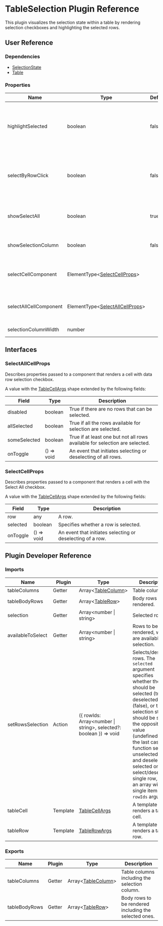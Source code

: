 # TableSelection Plugin Reference

This plugin visualizes the selection state within a table by rendering selection checkboxes and highlighting the selected rows.

## User Reference

### Dependencies

- [SelectionState](selection-state.md)
- [Table](table.md)

### Properties

Name | Type | Default | Description
-----|------|---------|------------
highlightSelected | boolean | false | If true, selected rows are highlighted. Note that the `Table` plugin's `tableRowTemplate` is ignored in this case.
selectByRowClick | boolean | false | If true, a selected row is toggled by click. Note that the `Table` plugin's `tableRowTemplate` is ignored in this case.
showSelectAll | boolean | true | If true, the 'select all' checkbox is rendered inside the heading row.
showSelectionColumn | boolean | false | If true, selection checkboxes are rendered inside each data row.
selectCellComponent | ElementType&lt;[SelectCellProps](#selectcellprops)&gt; | | A component that renders a cell with data row selection checkbox.
selectAllCellComponent | ElementType&lt;[SelectAllCellProps](#selectallcellprops)&gt; | | A component that renders a cell with the Select All checkbox.
selectionColumnWidth | number | | The selection column's width.

## Interfaces

### SelectAllCellProps

Describes properties passed to a component that renders a cell with data row selection checkbox.

A value with the [TableCellArgs](table.md#table-cell-args) shape extended by the following fields:

Field | Type | Description
------|------|------------
disabled | boolean | True if there are no rows that can be selected.
allSelected | boolean | True if all the rows available for selection are selected.
someSelected | boolean | True if at least one but not all rows available for selection are selected.
onToggle | () => void | An event that initiates selecting or deselecting of all rows.

### SelectCellProps

Describes properties passed to a component that renders a cell with the Select All checkbox.

A value with the [TableCellArgs](table.md#table-cell-args) shape extended by the following fields:

Field | Type | Description
------|------|------------
row | any | A row.
selected | boolean | Specifies whether a row is selected.
onToggle | () => void | An event that initiates selecting or deselecting of a row.

## Plugin Developer Reference

### Imports

Name | Plugin | Type | Description
-----|--------|------|------------
tableColumns | Getter | Array&lt;[TableColumn](table.md#table-column)&gt; | Table columns.
tableBodyRows | Getter | Array&lt;[TableRow](table.md#table-row)&gt; | Body rows to be rendered.
selection | Getter | Array&lt;number &#124; string&gt; | Selected rows.
availableToSelect | Getter | Array&lt;number &#124; string&gt; | Rows to be rendered, which are available for selection.
setRowsSelection | Action | ({ rowIds: Array&lt;number &#124; string&gt;, selected?: boolean }) => void | Selects/deselects rows. The `selected` argument specifies whether the rows should be selected (true), deselected (false), or their selection status should be set to the opposite value (undefined). In the last case, the function selects unselected rows and deselects selected ones. To select/deselect a single row, pass an array with a single item to the `rowIds` argument.
tableCell | Template | [TableCellArgs](table.md#table-cell-args) | A template that renders a table cell.
tableRow | Template | [TableRowArgs](table.md#table-row-args) | A template that renders a table row.

### Exports

Name | Plugin | Type | Description
-----|--------|------|------------
tableColumns | Getter | Array&lt;[TableColumn](table.md#table-column)&gt; | Table columns including the selection column.
tableBodyRows | Getter | Array&lt;[TableRow](table.md#table-row)&gt; | Body rows to be rendered including the selected ones.
